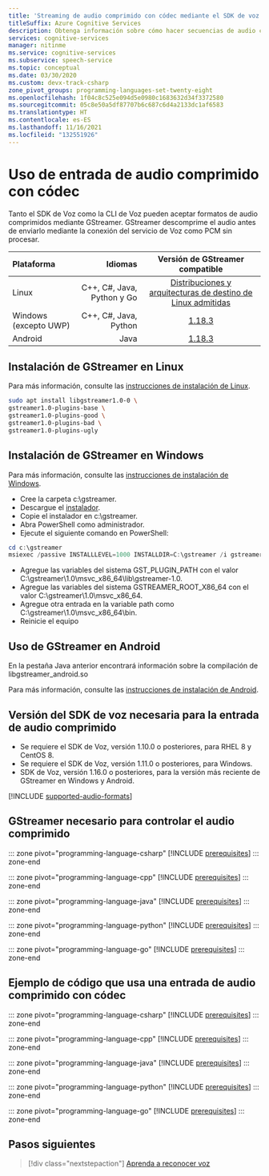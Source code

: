 ```yaml
---
title: 'Streaming de audio comprimido con códec mediante el SDK de voz: servicio de voz'
titleSuffix: Azure Cognitive Services
description: Obtenga información sobre cómo hacer secuencias de audio comprimido al servicio de voz con el SDK de voz. Disponible para C++, C#y Java para Linux, Java en Android y Objective-C en iOS.
services: cognitive-services
manager: nitinme
ms.service: cognitive-services
ms.subservice: speech-service
ms.topic: conceptual
ms.date: 03/30/2020
ms.custom: devx-track-csharp
zone_pivot_groups: programming-languages-set-twenty-eight
ms.openlocfilehash: 1f04c8c525e094d5e0980c1683632d34f3372580
ms.sourcegitcommit: 05c8e50a5df87707b6c687c6d4a2133dc1af6583
ms.translationtype: HT
ms.contentlocale: es-ES
ms.lasthandoff: 11/16/2021
ms.locfileid: "132551926"
---
```

# <a name="use-codec-compressed-audio-input"></a>Uso de entrada de audio comprimido con códec

Tanto el SDK de Voz como la CLI de Voz pueden aceptar formatos de audio comprimidos mediante GStreamer. GStreamer descomprime el audio antes de enviarlo mediante la conexión del servicio de Voz como PCM sin procesar.

Plataforma | Idiomas | Versión de GStreamer compatible
| :--- | ---: | :---:
Linux  | C++, C#, Java, Python y Go | [Distribuciones y arquitecturas de destino de Linux admitidas](~/articles/cognitive-services/speech-service/speech-sdk.md) 
Windows (excepto UWP) | C++, C#, Java, Python | [1.18.3](https://gstreamer.freedesktop.org/data/pkg/windows/1.18.3/msvc/gstreamer-1.0-msvc-x86_64-1.18.3.msi) 
Android  | Java | [1.18.3](https://gstreamer.freedesktop.org/data/pkg/android/1.18.3/) 

## <a name="installing-gstreamer-on-linux"></a>Instalación de GStreamer en Linux

Para más información, consulte las [instrucciones de instalación de Linux](https://gstreamer.freedesktop.org/documentation/installing/on-linux.html?gi-language=c).  

```sh
sudo apt install libgstreamer1.0-0 \
gstreamer1.0-plugins-base \
gstreamer1.0-plugins-good \
gstreamer1.0-plugins-bad \
gstreamer1.0-plugins-ugly
```
## <a name="installing-gstreamer-on-windows"></a>Instalación de GStreamer en Windows

Para más información, consulte las [instrucciones de instalación de Windows](https://gstreamer.freedesktop.org/documentation/installing/on-windows.html?gi-language=c). 

* Cree la carpeta c:\gstreamer.
* Descargue el [instalador](https://gstreamer.freedesktop.org/data/pkg/windows/1.18.3/msvc/gstreamer-1.0-msvc-x86_64-1.18.3.msi). 
* Copie el instalador en c:\gstreamer.
* Abra PowerShell como administrador.
* Ejecute el siguiente comando en PowerShell:

```powershell
cd c:\gstreamer
msiexec /passive INSTALLLEVEL=1000 INSTALLDIR=C:\gstreamer /i gstreamer-1.0-msvc-x86_64-1.18.3.msi
```
* Agregue las variables del sistema GST_PLUGIN_PATH con el valor C:\gstreamer\1.0\msvc_x86_64\lib\gstreamer-1.0.
* Agregue las variables del sistema GSTREAMER_ROOT_X86_64 con el valor C:\gstreamer\1.0\msvc_x86_64.
* Agregue otra entrada en la variable path como C:\gstreamer\1.0\msvc_x86_64\bin.
* Reinicie el equipo

## <a name="using-gstreamer-in-android"></a>Uso de GStreamer en Android
En la pestaña Java anterior encontrará información sobre la compilación de libgstreamer_android.so 

Para más información, consulte las [instrucciones de instalación de Android](https://gstreamer.freedesktop.org/documentation/installing/for-android-development.html?gi-language=c). 

## <a name="speech-sdk-version-required-for-compressed-audio-input"></a>Versión del SDK de voz necesaria para la entrada de audio comprimido
* Se requiere el SDK de Voz, versión 1.10.0 o posteriores, para RHEL 8 y CentOS 8.
* Se requiere el SDK de Voz, versión 1.11.0 o posteriores, para Windows.
* SDK de Voz, versión 1.16.0 o posteriores, para la versión más reciente de GStreamer en Windows y Android.

[!INCLUDE [supported-audio-formats](includes/supported-audio-formats.md)]

## <a name="gstreamer-required-to-handle-compressed-audio"></a>GStreamer necesario para controlar el audio comprimido

::: zone pivot="programming-language-csharp"
[!INCLUDE [prerequisites](includes/how-to/compressed-audio-input/csharp/prerequisites.md)]
::: zone-end

::: zone pivot="programming-language-cpp"
[!INCLUDE [prerequisites](includes/how-to/compressed-audio-input/cpp/prerequisites.md)]
::: zone-end

::: zone pivot="programming-language-java"
[!INCLUDE [prerequisites](includes/how-to/compressed-audio-input/java/prerequisites.md)]
::: zone-end

::: zone pivot="programming-language-python"
[!INCLUDE [prerequisites](includes/how-to/compressed-audio-input/python/prerequisites.md)]
::: zone-end

::: zone pivot="programming-language-go"
[!INCLUDE [prerequisites](includes/how-to/compressed-audio-input/go/prerequisites.md)]
::: zone-end

## <a name="example-code-using-codec-compressed-audio-input"></a>Ejemplo de código que usa una entrada de audio comprimido con códec

::: zone pivot="programming-language-csharp"
[!INCLUDE [prerequisites](includes/how-to/compressed-audio-input/csharp/examples.md)]
::: zone-end

::: zone pivot="programming-language-cpp"
[!INCLUDE [prerequisites](includes/how-to/compressed-audio-input/cpp/examples.md)]
::: zone-end

::: zone pivot="programming-language-java"
[!INCLUDE [prerequisites](includes/how-to/compressed-audio-input/java/examples.md)]
::: zone-end

::: zone pivot="programming-language-python"
[!INCLUDE [prerequisites](includes/how-to/compressed-audio-input/python/examples.md)]
::: zone-end

::: zone pivot="programming-language-go"
[!INCLUDE [prerequisites](includes/how-to/compressed-audio-input/go/examples.md)]
::: zone-end

## <a name="next-steps"></a>Pasos siguientes

> [!div class="nextstepaction"]
> [Aprenda a reconocer voz](./get-started-speech-to-text.md)
